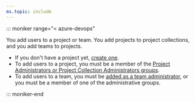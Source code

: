 ```yaml
---
ms.topic: include
---
```


::: moniker range="< azure-devops"  

You add users to a project or team. You add projects to project collections, and you add teams to projects. 

* If you don't have a project yet, [create one](../organizations/projects/create-project.md). 
* To add users to a project, you must be a member of the [Project Administrators or Project Collection Administrators groups](../organizations/security/set-project-collection-level-permissions.md).   
* To add users to a team, you must be [added as a team administrator](../organizations/settings/add-team-administrator.md), or you must be a member of one of the administrative groups.  

::: moniker-end